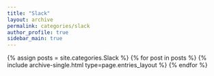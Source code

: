 ```yaml
---
title: "Slack"
layout: archive
permalink: categories/slack
author_profile: true
sidebar_main: true
---
```


{% assign posts = site.categories.Slack %}
{% for post in posts %} {% include archive-single.html type=page.entries_layout %} {% endfor %}